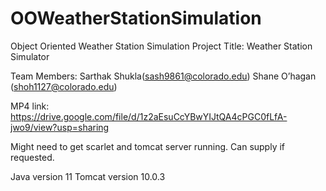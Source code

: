 # OOWeatherStationSimulation
Object Oriented Weather Station Simulation
Project Title: Weather Station Simulator

Team Members:
Sarthak Shukla(sash9861@colorado.edu)
Shane O’hagan (shoh1127@colorado.edu)

MP4 link: https://drive.google.com/file/d/1z2aEsuCcYBwYIJtQA4cPGC0fLfA-jwo9/view?usp=sharing

Might need to get scarlet and tomcat server running. Can supply if requested.

Java version 11
Tomcat version 10.0.3
